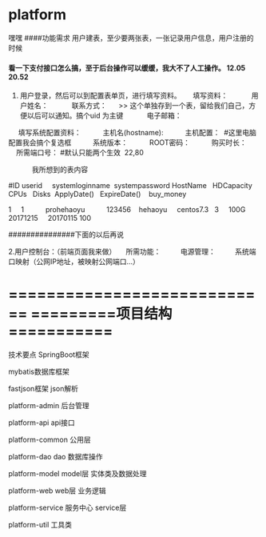 # platform
嘿嘿
####功能需求
用户建表，至少要两张表，一张记录用户信息，用户注册的时候
#### 看一下支付接口怎么搞，至于后台操作可以缓缓，我大不了人工操作。 12.05 20.52

1. 用户登录，然后可以到配置表单页，进行填写资料。
      填写资料：
            用户姓名：
            联系方式：      >> 这个单独存到一个表，留给我们自己，方便以后可以通知。搞个uid 为主键
            电子邮箱：
        
      填写系统配置资料：
           主机名(hostname):
           主机配置：  #这里电脑配置我会搞个复选框
           系统版本：
           ROOT密码：
           购买时长：
           所需端口号： #默认只能两个生效  22,80
            
            
            
我所想到的表内容


#ID  userid      systemloginname  systempassword  HostName    HDCapacity  CPUs   Disks  ApplyDate()   ExpireDate()    buy_money

 1     1           prohehaoyu           123456     hehaoyu      centos7.3    3     100G    20171215      20170115        100


###############下面的以后再说 
           
2.用户控制台：（前端页面我来做）
     所需功能：
          电源管理：
          系统端口映射（公网IP地址，被映射公网端口...）
 
 
============================
=========项目结构===========
============================
 技术要点 
 SpringBoot框架

 mybatis数据库框架
 
 fastjson框架 json解析
 
platform-admin 后台管理

platform-api api接口

platform-common 公用层

platform-dao dao 数据库操作

platform-model model层 实体类及数据处理

platform-web web层 业务逻辑

platform-service 服务中心 service层

platform-util 工具类
          
            
